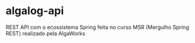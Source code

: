 # algalog-api
REST API com o ecossistema Spring feita no curso MSR (Mergulho Spring REST) realizado pela AlgaWorks
